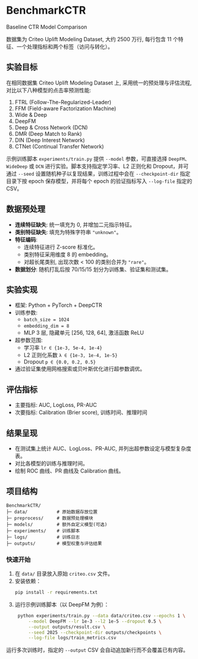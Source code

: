 # BenchmarkCTR

Baseline CTR Model Comparison

数据集为 Criteo Uplift Modeling Dataset, 大约 2500 万行, 每行包含 11 个特征、一个处理指标和两个标签（访问与转化）。

## 实验目标
在相同数据集 Criteo Uplift Modeling Dataset 上, 采用统一的预处理与评估流程, 对比以下八种模型的点击率预测性能:

1. FTRL (Follow-The-Regularized-Leader)
2. FFM (Field-aware Factorization Machine)
3. Wide & Deep
4. DeepFM
5. Deep & Cross Network (DCN)
6. DMR (Deep Match to Rank)
7. DIN (Deep Interest Network)
8. CTNet (Continual Transfer Network)

示例训练脚本 `experiments/train.py` 提供 `--model` 参数，可直接选择 `DeepFM`、`WideDeep` 或 `DCN` 进行实验。脚本支持指定学习率、L2 正则化和 Dropout，并可通过 `--seed` 设置随机种子以复现结果，训练过程中会在 `--checkpoint-dir` 指定目录下按 epoch 保存模型，并将每个 epoch 的验证指标写入 `--log-file` 指定的 CSV。

## 数据预处理
- **连续特征缺失**: 统一填充为 0, 并增加二元指示特征。
- **类别特征缺失**: 填充为特殊字符串 `"unknown"`。
- **特征编码**:
  - 连续特征进行 Z-score 标准化。
  - 类别特征采用维度 8 的 embedding。
  - 对超长尾类别, 出现次数 < 100 的类别合并为 `"rare"`。
- **数据划分**: 随机打乱后按 70/15/15 划分为训练集、验证集和测试集。

## 实验实现
- 框架: Python + PyTorch + DeepCTR
- 训练参数:
  - `batch_size = 1024`
  - `embedding_dim = 8`
  - MLP 3 层, 隐藏单元 [256, 128, 64], 激活函数 ReLU
- 超参数范围:
  - 学习率 `lr ∈ {1e-3, 5e-4, 1e-4}`
  - L2 正则化系数 `λ ∈ {1e-3, 1e-4, 1e-5}`
  - Dropout `p ∈ {0.0, 0.2, 0.5}`
- 通过验证集使用网格搜索或贝叶斯优化进行超参数调优。

## 评估指标
- 主要指标: AUC, LogLoss, PR-AUC
- 次要指标: Calibration (Brier score), 训练时间、推理时间

## 结果呈现
- 在测试集上统计 AUC、LogLoss、PR-AUC, 并列出超参数设定与模型复杂度表。
- 对比各模型的训练与推理时间。
- 绘制 ROC 曲线、PR 曲线及 Calibration 曲线。


## 项目结构
```
BenchmarkCTR/
├─ data/           # 原始数据存放位置
├─ preprocess/     # 数据预处理模块
├─ models/         # 额外自定义模型(可选)
├─ experiments/    # 训练脚本
├─ logs/           # 训练日志
├─ outputs/        # 模型权重与评估结果
```

### 快速开始
1. 在 `data/` 目录放入原始 `criteo.csv` 文件。
2. 安装依赖：
   ```bash
   pip install -r requirements.txt
   ```
3. 运行示例训练脚本（以 DeepFM 为例）：
   ```bash
    python experiments/train.py --data data/criteo.csv --epochs 1 \
        --model DeepFM --lr 1e-3 --l2 1e-5 --dropout 0.5 \
        --output outputs/result.csv \
        --seed 2025 --checkpoint-dir outputs/checkpoints \
        --log-file logs/train_metrics.csv
    ```
运行多次训练时，指定的 `--output` CSV 会自动追加新行而不会覆盖已有内容。
